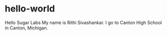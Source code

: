 # hello-world
Hello Sugar Labs
My name is Rithi Sivashankar. I go to Canton High School in Canton, Michigan.
